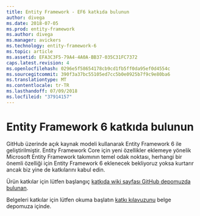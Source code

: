 ```yaml
---
title: Entity Framework - EF6 katkıda bulunun
author: divega
ms.date: 2018-07-05
ms.prod: entity-framework
ms.author: divega
ms.manager: avickers
ms.technology: entity-framework-6
ms.topic: article
ms.assetid: EFA3C3F5-79A4-4A0A-BB37-035C31FC7372
caps.latest.revision: 4
ms.openlocfilehash: 0296e5f58654178cb9cd1fb5ff0da95ef0d4554c
ms.sourcegitcommit: 390f3a37bc55105ed7cc5b0e0925b7f9c9e80ba6
ms.translationtype: MT
ms.contentlocale: tr-TR
ms.lasthandoff: 07/09/2018
ms.locfileid: "37914157"
---
```

# <a name="contribute-to-entity-framework-6"></a>Entity Framework 6 katkıda bulunun
GitHub üzerinde açık kaynak modeli kullanarak Entity Framework 6 ile geliştirilmiştir. Entity Framework Core için yeni özellikler eklemeye yönelik Microsoft Entity Framework takımının temel odak noktası, herhangi bir önemli özelliği için Entity Framework 6 eklenecek bekliyoruz yoksa kurtarır ancak biz yine de katkılarını kabul edin.

Ürün katkılar için lütfen başlangıç [katkıda wiki sayfası GitHub depomuzda bulunan](https://github.com/aspnet/EntityFramework6/wiki/Contributing).

Belgeleri katkılar için lütfen okuma başlatın [katkı kılavuzunu](https://github.com/aspnet/EntityFramework.Docs/blob/master/CONTRIBUTING.md) belge depomuza içinde.

